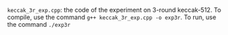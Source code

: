 `keccak_3r_exp.cpp`: the code of the experiment on 3-round keccak-512. To compile, use the command `g++ keccak_3r_exp.cpp -o exp3r`. To run, use the command `./exp3r`

